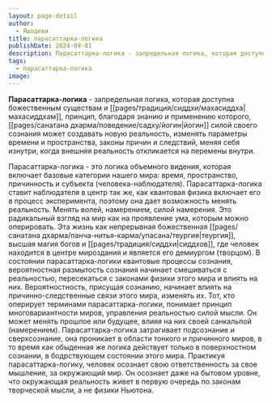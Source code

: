 ```yaml
---
layout: page-detail
author:
  - Яшодеви
title: парасаттарка-логика
publishDate: 2024-09-01
description: Парасаттарка-логика - запредельная логика, которая доступна божественным существам и махасиддхам, принцип, благодаря знанию и применению которого, йогин силой своего сознания может создавать новую реальность, изменять параметры времени и пространства, законы причин и следствий, меняя себя изнутри, когда внешняя реальность откликается на перемены внутри.
tags:
  - парасаттарка-логика
image:
---
```

**Парасаттарка-логика** - запредельная логика, которая доступна божественным существам и [[pages/традиция/сиддхи/махасиддха|махасиддхам]], принцип, благодаря знанию и применению которого, [[pages/санатана дхарма/поведение/садху/йогин|йогин]] силой своего сознания может создавать новую реальность, изменять параметры времени и пространства, законы причин и следствий, меняя себя изнутри, когда внешняя реальность откликается на перемены внутри.

Парасаттарка-логика - это логика объемного видения, которая включает базовые категории нашего мира: время, пространство, причинность и субъекта (человека-наблюдателя). Парасаттарка-логика ставит наблюдателя в центр так же, как квантовая физика включает его в процесс эксперимента, поэтому она дает возможность менять реальность. Менять волей, намерением, силой намерения. Это радикальный взгляд на мир как на проявление ума, которым можно оперировать. Эта жизнь как непрерывная божественная [[pages/санатана дхарма/панча-нитья-карма/упасана/теургия|теургия]], высшая магия богов и [[pages/традиция/сиддхи|сиддхов]], где человек находится в центре мироздания и является его демиургом (творцом). 
В состоянии парасаттарка-логики квантовые процессы сознания, вероятностная размытость сознания начинает смешиваться с реальностью, пересекаться с законами физики этого мира и влиять на них. Вероятностность, присущая сознанию, начинает влиять на причинно-следственные связи этого мира, изменять их. Тот, кто оперирует терминами парасаттарка-логики, понимает принцип многовариантности миров, управления реальностью силой мысли. Он может менять прошлое или будущее, влияя на них своей санкальпой (намерением). 
 Парасаттарка-логика затрагивает подсознание и сверхсознание, она проникает в области тонкого и причинного миров, в то время как обыденная же логика действует только в поверхностном сознании, в бодрствующем состоянии этого мира. Практикуя парасаттарка-логику, человек осознает свою ответственность за свое мышление, за окружающий мир. Он осознает даже на бытовом уровне, что окружающая реальность живет в первую очередь по законам творческой мысли, а не физики Ньютона.

